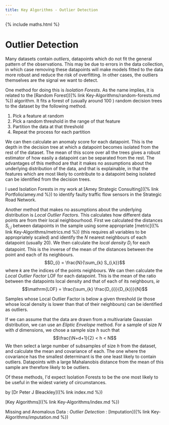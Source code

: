 ```yaml
---
title: Key Algorithms - Outlier Detection
---
```


{% include maths.html %}

# Outlier Detection

Many datasets contain *outliers*, datapoints which do not fit the general pattern of the observations. This may be due to errors in the data collection, in which case removing these datapoints will make models fitted to the data more robust and reduce the risk of overfitting. In other cases, the outliers themselves are the signal we want to detect.

One method for doing this is *Isolation Forests*. As the name implies, it is related to the [Random Forest]({% link Key-Algorithms/random-forests.md %}) algorithm. It fits a forest of (usually around 100 ) random decision trees to the dataset by the following method.

1. Pick a feature at random
2. Pick a random threshold in the range of that feature
3. Partition the data at that threshold
4. Repeat the process for each partition

We can then calculate an anomaly score for each datapoint. This is the depth in the decision tree at which a datapoint becomes isolated from the rest of the dataset. The mean of this score over all the trees gives a robust estimator of how easily a datapoint can be separated from the rest. The advantages of this method are that it makes no assumptions about the underlying distribution of the data, and that is explainable, in that the features which are most likely to contribute to a datapoint being isolated can be identified from the decision trees.

I used Isolation Forests in my work at [Amey Strategic Consulting]({% link Portfolio/amey.md %}) to identify faulty traffic flow sensors in the Strategic Road Network.

Another method that makes no assumptions about the underlying distribution is *Local Outlier Factors*. This calculates how different data points are from their local neighbourhood. First we calculated the distances $S_{i,j}$ between datapoints in the sample using some appropriate [metric]({% link Key-Algorithms/metrics.md %}) (this requires all variables to be appropriately scaled) and identify the $N$ nearest neighbours of each datapoint (usually 20). We then calculate the *local density* $D_{i}$ for each datapoint. This is the inverse of the mean of the distances between the point and each of its neighbours.
$$D_{i} = \frac{N}{\sum_{k} S_{i,k}}$$ where $k$ are the indices of the points neighbours. We can then calculate the *Local Outlier Factor* $\mathrm{LOF}$ for each datapoint. This is the mean of the ratio between the datapoints local density and that of each of its neighbours, *ie* 
$$\mathrm{LOF} = \frac{\sum_{k} \frac{D_{i}}{D_{k}}}{N}$$

Samples whose Local Outlier Factor is below a given threshold (*ie* those whose local density is lower than that of their neighbours) can be identified as outliers.

If we can assume that the data are drawn from a multivariate Gaussian distribution, we can use an *Eliptic Envelope* method. For a sample of size $N$ with $d$ dimensions, we chose a sample size $h$ such that 
$$\frac{\N+d+1}{2} < h < N$$
We then select a large number of subsamples of size $h$ from the dataset, and calculate the mean and covariance of each. The one where the covariance has the smallest determinant is the one least likely to contain outliers. Datapoints with a large Mahalanobis distance from the mean of this sample are therefore likely to be outliers.

Of these methods, I'd expect Isolation Forests to be the one most likely to be useful in the widest variety of circumstances.

by [Dr Peter J Bleackley]({% link index.md %})

[Key Algorithms]({% link Key-Algorithms/index.md %})


Missing and Anomalous Data 
: *Outlier Detection*
: [Imputation]({% link Key-Algorithms/imputation.md %})
